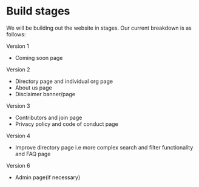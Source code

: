 # Build stages

We will be building out the website in stages. Our current breakdown is as follows:

Version 1
- Coming soon page

Version 2
- Directory page and individual org page 
- About us page
- Disclaimer banner/page

Version 3
- Contributors and join page
- Privacy policy and code of conduct page

Version 4
- Improve directory page i.e more complex search and filter functionality and FAQ page

Version 6
- Admin page(if necessary) 
